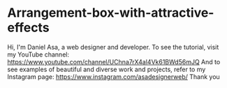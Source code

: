 # Arrangement-box-with-attractive-effects
Hi, I'm Daniel Asa, a web designer and developer. To see the tutorial, visit my YouTube channel: https://www.youtube.com/channel/UChna7rX4al4Vk61BWd56mJQ And to see examples of beautiful and diverse work and projects, refer to my Instagram page: https://www.instagram.com/asadesignerweb/ Thank you
